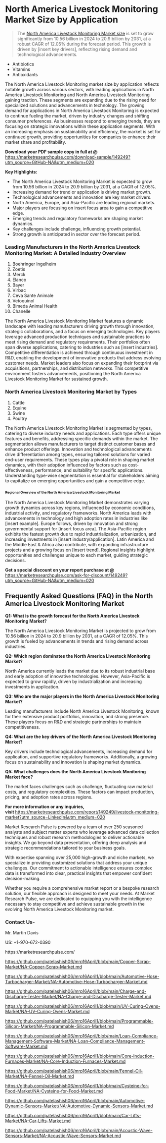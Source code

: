 <h1>North America Livestock Monitoring Market&nbsp;Size by Application</h1><blockquote><p>The <a href="https://marketresearchpulse.com/download-sample/149249?utm_source=GitHub-NA&amp;utm_medium=020">North America Livestock Monitoring Market size</a> is set to grow significantly from 10.56 billion in 2024 to 20.9 billion by 2031, at a robust CAGR of 12.05% during the forecast period. This growth is driven by [insert key drivers], reflecting rising demand and technological advancements.</p></blockquote><ul><li>Antibiotics<li> Vitamins<li> Antioxidants</li></ul><p>The North America Livestock Monitoring market size by application reflects notable growth across various sectors, with leading applications in North America Livestock Monitoring and North America Livestock Monitoring gaining traction. These segments are expanding due to the rising need for specialized solutions and advancements in technology. The growing demand for applications in North America Livestock Monitoring is expected to continue fueling the market, driven by industry changes and shifting consumer preferences. As businesses respond to emerging trends, they are focusing on strategic innovations within these application segments. With an increasing emphasis on sustainability and efficiency, the market is set for continued growth, providing opportunities for companies to enhance their market share and profitability.</p><p><strong>Download your PDF sample copy in full at @ </strong><a href="https://marketresearchpulse.com/download-sample/149249?utm_source=GitHub-NA&amp;utm_medium=020">https://marketresearchpulse.com/download-sample/149249?utm_source=GitHub-NA&amp;utm_medium=020</a></p><p><strong>Key Highlights: </strong></p><ul><li>The North America Livestock Monitoring Market is expected to grow from 10.56 billion in 2024 to 20.9 billion by 2031, at a CAGR of 12.05%.</li><li>Increasing demand for trend or application is driving market growth.</li><li>Technological advancements and innovation are key market drivers.</li><li>North America, Europe, and Asia-Pacific are leading regional markets.</li><li>Major players are focusing on insert focus area to gain a competitive edge.</li><li>Emerging trends and regulatory frameworks are shaping market dynamics.</li><li>Key challenges include challenge, influencing growth potential.</li><li>Strong growth is anticipated in sector over the forecast period.</li></ul><h3>Leading Manufacturers in the North America Livestock Monitoring Market: A Detailed Industry Overview</h3><ol><li>Boehringer Ingelheim</li><li>Zoetis</li><li>Merck</li><li>Elanco</li><li>Bayer</li><li>Virbac</li><li>Ceva Sante Animale</li><li>Vetoquinol</li><li>Bimeda Animal Health</li><li>Chanelle</li></ol><div class="flex max-w-full flex-col flex-grow"><div class="min-h-8 text-message flex w-full flex-col items-end gap-2 whitespace-normal break-words [.text-message+&amp;]:mt-5" dir="auto" data-message-author-role="assistant" data-message-id="fd8432e4-4910-450d-b182-61b7bfb0a01f" data-message-model-slug="gpt-4o"><div class="flex w-full flex-col gap-1 empty:hidden first:pt-[3px]"><div class="markdown prose w-full break-words dark:prose-invert light"><p>The North America Livestock Monitoring Market features a dynamic landscape with leading manufacturers driving growth through innovation, strategic collaborations, and a focus on emerging technologies. Key players leverage advanced production techniques and sustainable practices to meet rising demand and regulatory requirements. Their portfolios often span diverse applications, catering to industries such as [insert industries]. Competitive differentiation is achieved through continuous investment in R&amp;D, enabling the development of innovative products that address evolving customer needs. Market leaders also focus on expanding their footprint via acquisitions, partnerships, and distribution networks. This competitive environment fosters advancements, positioning the North America Livestock Monitoring Market for sustained growth.</p></div></div></div></div><h3>North America Livestock Monitoring Market by Types</h3><ol><li>Cattle<li> Equine<li> Swine<li> Poultry</li></ol><div class="flex max-w-full flex-col flex-grow"><div class="min-h-8 text-message flex w-full flex-col items-end gap-2 whitespace-normal break-words [.text-message+&amp;]:mt-5" dir="auto" data-message-author-role="assistant" data-message-id="084470be-0bb7-4664-bddf-5156b4f41249" data-message-model-slug="gpt-4o-mini"><div class="flex w-full flex-col gap-1 empty:hidden first:pt-[3px]"><div class="markdown prose w-full break-words dark:prose-invert light"><p>The North America Livestock Monitoring Market is segmented by types, catering to diverse industry needs and applications. Each type offers unique features and benefits, addressing specific demands within the market. The segmentation allows manufacturers to target distinct customer bases and enhance product offerings. Innovation and technological advancements drive differentiation among types, ensuring tailored solutions for varied end-user requirements. These types play a pivotal role in shaping market dynamics, with their adoption influenced by factors such as cost-effectiveness, performance, and suitability for specific applications. Understanding type-wise segmentation is essential for stakeholders aiming to capitalize on emerging opportunities and gain a competitive edge.</p></div></div></div></div><h3><span style="font-size: 11px;">Regional Overview of the North America Livestock Monitoring Market</span></h3><div class="flex max-w-full flex-col flex-grow"><div class="min-h-8 text-message flex w-full flex-col items-end gap-2 whitespace-normal break-words [.text-message+&amp;]:mt-5" dir="auto" data-message-author-role="assistant" data-message-id="e9038762-ce64-4e30-91c9-9bd413514231" data-message-model-slug="gpt-4o-mini"><div class="flex w-full flex-col gap-1 empty:hidden first:pt-[3px]"><div class="markdown prose w-full break-words dark:prose-invert light"><p>The North America Livestock Monitoring Market demonstrates varying growth dynamics across key regions, influenced by economic conditions, industrial activity, and regulatory frameworks. North America leads with advancements in technology and high adoption rates in industries like [insert example]. Europe follows, driven by innovation and strong governmental support for [insert focus area]. The Asia-Pacific region exhibits the fastest growth due to rapid industrialization, urbanization, and increasing investments in [insert industry/application]. Latin America and the Middle East &amp; Africa also contribute, with expanding infrastructure projects and a growing focus on [insert trend]. Regional insights highlight opportunities and challenges unique to each market, guiding strategic decisions.</p></div></div></div></div><p><strong>Get a special discount on your report purchase at @ </strong><a href="https://marketresearchpulse.com/ask-for-discount/149249?utm_source=GitHub-NA&amp;utm_medium=020">https://marketresearchpulse.com/ask-for-discount/149249?utm_source=GitHub-NA&amp;utm_medium=020</a></p><h2>Frequently Asked Questions (FAQ) in the North America Livestock Monitoring Market</h2><p><strong>Q1: What is the growth forecast for the North America Livestock Monitoring Market?</strong></p><p>The North America Livestock Monitoring Market is projected to grow from 10.56 billion in 2024 to 20.9 billion by 2031, at a CAGR of 12.05%. This growth is fueled by advancements in trends and rising demand across industries.</p><p><strong>Q2: Which region dominates the North America Livestock Monitoring Market?</strong></p><p>North America currently leads the market due to its robust industrial base and early adoption of innovative technologies. However, Asia-Pacific is expected to grow rapidly, driven by industrialization and increasing investments in application.</p><p><strong>Q3: Who are the major players in the North America Livestock Monitoring Market?</strong></p><p>Leading manufacturers include North America Livestock Monitoring, known for their extensive product portfolios, innovation, and strong presence. These players focus on R&amp;D and strategic partnerships to maintain competitiveness.</p><p><strong>Q4: What are the key drivers of the North America Livestock Monitoring Market?</strong></p><p>Key drivers include technological advancements, increasing demand for application, and supportive regulatory frameworks. Additionally, a growing focus on sustainability and innovation is shaping market dynamics.</p><p><strong>Q5: What challenges does the North America Livestock Monitoring Market face?</strong></p><p>The market faces challenges such as challenge, fluctuating raw material costs, and regulatory complexities. These factors can impact production, pricing, and adoption rates across regions.</p><p><strong>For more information or any inquiries, visit&nbsp;</strong><a href="https://marketresearchpulse.com/report/149249/livestock-monitoring-market?utm_source=Linkedin&utm_medium=020">https://marketresearchpulse.com/report/149249/livestock-monitoring-market?utm_source=Linkedin&utm_medium=020</a></p><p>Market Research Pulse is powered by a team of over 250 seasoned analysts and subject matter experts who leverage advanced data collection techniques and robust research methodologies to deliver actionable insights. We go beyond data presentation, offering deep analysis and strategic recommendations tailored to your business goals.</p><p>With expertise spanning over 25,000 high-growth and niche markets, we specialize in providing customized solutions that address your unique challenges. Our commitment to actionable intelligence ensures complex data is transformed into clear, practical insights that empower confident decision-making.</p><p>Whether you require a comprehensive market report or a bespoke research solution, our flexible approach is designed to meet your needs. At Market Research Pulse, we are dedicated to equipping you with the intelligence necessary to stay competitive and achieve sustainable growth in the evolving North America Livestock Monitoring market.</p><h3><strong>Contact Us-</strong></h3><p>Mr. Martin Davis</p><p>US: +1-970-672-0390</p><p>https://marketresearchpulse.com/</p><p><a href="https://github.com/patelashish06/mrp16April/blob/main/Copper-Scrap-Market/NA-Copper-Scrap-Market.md">https://github.com/patelashish06/mrp16April/blob/main/Copper-Scrap-Market/NA-Copper-Scrap-Market.md</a></p><p><a href="https://github.com/patelashish06/mrp16April1/blob/main/Automotive-Hose-Turbocharger-Market/NA-Automotive-Hose-Turbocharger-Market.md">https://github.com/patelashish06/mrp16April1/blob/main/Automotive-Hose-Turbocharger-Market/NA-Automotive-Hose-Turbocharger-Market.md</a></p><p><a href="https://github.com/patelashish06/mrp16April/blob/main/Charge-and-Discharge-Tester-Market/NA-Charge-and-Discharge-Tester-Market.md">https://github.com/patelashish06/mrp16April/blob/main/Charge-and-Discharge-Tester-Market/NA-Charge-and-Discharge-Tester-Market.md</a></p><p><a href="https://github.com/patelashish06/mrp16April1/blob/main/UV-Curing-Ovens-Market/NA-UV-Curing-Ovens-Market.md">https://github.com/patelashish06/mrp16April1/blob/main/UV-Curing-Ovens-Market/NA-UV-Curing-Ovens-Market.md</a></p><p><a href="https://github.com/patelashish06/mrp16April1/blob/main/Programmable-Silicon-Market/NA-Programmable-Silicon-Market.md">https://github.com/patelashish06/mrp16April1/blob/main/Programmable-Silicon-Market/NA-Programmable-Silicon-Market.md</a></p><p><a href="https://github.com/patelashish06/mrp16April/blob/main/Loan-Compliance-Management-Software-Market/NA-Loan-Compliance-Management-Software-Market.md">https://github.com/patelashish06/mrp16April/blob/main/Loan-Compliance-Management-Software-Market/NA-Loan-Compliance-Management-Software-Market.md</a></p><p><a href="https://github.com/patelashish06/mrp16April1/blob/main/Core-Induction-Furnaces-Market/NA-Core-Induction-Furnaces-Market.md">https://github.com/patelashish06/mrp16April1/blob/main/Core-Induction-Furnaces-Market/NA-Core-Induction-Furnaces-Market.md</a></p><p><a href="https://github.com/patelashish06/mrp16April/blob/main/Fennel-Oil-Market/NA-Fennel-Oil-Market.md">https://github.com/patelashish06/mrp16April/blob/main/Fennel-Oil-Market/NA-Fennel-Oil-Market.md</a></p><p><a href="https://github.com/patelashish06/mrp16April1/blob/main/Cysteine-for-Food-Market/NA-Cysteine-for-Food-Market.md">https://github.com/patelashish06/mrp16April1/blob/main/Cysteine-for-Food-Market/NA-Cysteine-for-Food-Market.md</a></p><p><a href="https://github.com/patelashish06/mrp16April/blob/main/Automotive-Dynamic-Sensors-Market/NA-Automotive-Dynamic-Sensors-Market.md">https://github.com/patelashish06/mrp16April/blob/main/Automotive-Dynamic-Sensors-Market/NA-Automotive-Dynamic-Sensors-Market.md</a></p><p><a href="https://github.com/patelashish06/mrp16April1/blob/main/Car-Lifts-Market/NA-Car-Lifts-Market.md">https://github.com/patelashish06/mrp16April1/blob/main/Car-Lifts-Market/NA-Car-Lifts-Market.md</a></p><p><a href="https://github.com/patelashish06/mrp16April/blob/main/Acoustic-Wave-Sensors-Market/NA-Acoustic-Wave-Sensors-Market.md">https://github.com/patelashish06/mrp16April/blob/main/Acoustic-Wave-Sensors-Market/NA-Acoustic-Wave-Sensors-Market.md</a></p>